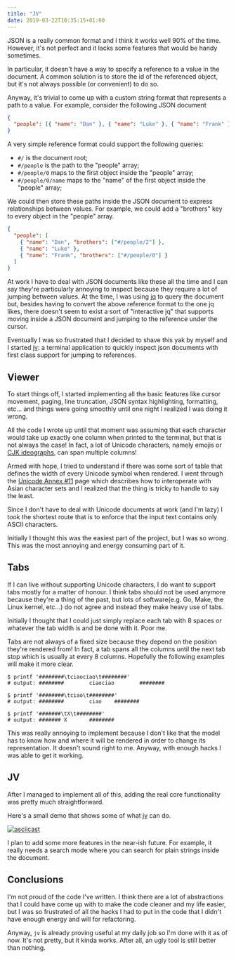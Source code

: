 ```yaml
---
title: "JV"
date: 2019-03-22T10:35:15+01:00
---
```


JSON is a really common format and I think it works well 90% of the time.
However, it's not perfect and it lacks some features that would be handy
sometimes.

In particular, it doesn't have a way to specify a reference to a value in the
document. A common solution is to store the id of the referenced object, but
it's not always possible (or convenient) to do so.

Anyway, it's trivial to come up with a custom string format that represents a
path to a value. For example, consider the following JSON document

```json
{
  "people": [{ "name": "Dan" }, { "name": "Luke" }, { "name": "Frank" }]
}
```

A very simple reference format could support the following queries:

- `#/` is the document root;
- `#/people` is the path to the "people" array;
- `#/people/0` maps to the first object inside the "people" array;
- `#/people/0/name` maps to the "name" of the first object inside the "people"
  array;

We could then store these paths inside the JSON document to express
relationships between values. For example, we could add a "brothers" key to
every object in the "people" array.

```json
{
  "people": [
    { "name": "Dan", "brothers": ["#/people/2"] },
    { "name": "Luke" },
    { "name": "Frank", "brothers": ["#/people/0"] }
  ]
}
```

At work I have to deal with JSON documents like these all the time and I can say
they're particularly annoying to inspect because they require a lot of jumping
between values. At the time, I was using [jq] to query the document but, besides
having to convert the above reference format to the one jq likes, there doesn't
seem to exist a sort of "interactive jq" that supports moving inside a JSON
document and jumping to the reference under the cursor.

Eventually I was so frustrated that I decided to shave this yak by myself and I
started [jv]: a terminal application to quickly inspect json documents with
first class support for jumping to references.

## Viewer

To start things off, I started implementing all the basic features like cursor
movement, paging, line truncation, JSON syntax highlighting, formatting, etc...
and things were going smoothly until one night I realized I was doing it wrong.

All the code I wrote up until that moment was assuming that each character would
take up exactly one column when printed to the terminal, but that is not always
the case! In fact, a lot of Unicode characters, namely emojis or [CJK
ideographs][cjk ideographs], can span multiple columns!

Armed with hope, I tried to understand if there was some sort of table that
defines the width of every Unicode symbol when rendered. I went through the
[Unicode Annex #11][unicode annex #11] page which describes how to interoperate
with Asian character sets and I realized that the thing is tricky to handle to
say the least.

Since I don't have to deal with Unicode documents at work (and I'm lazy) I took
the shortest route that is to enforce that the input text contains only ASCII
characters.

Initially I thought this was the easiest part of the project, but I was so
wrong. This was the most annoying and energy consuming part of it.

## Tabs

If I can live without supporting Unicode characters, I do want to support tabs
mostly for a matter of honour. I think tabs should not be used anymore because
they're a thing of the past, but lots of software(e.g. Go, Make, the Linux
kernel, etc...) do not agree and instead they make heavy use of tabs.

Initially I thought that I could just simply replace each tab with 8 spaces or
whatever the tab width is and be done with it. Poor me.

Tabs are not always of a fixed size because they depend on the position they're
rendered from! In fact, a tab spans all the columns until the next tab stop
which is usually at every 8 columns. Hopefully the following examples will make
it more clear.

```shell
$ printf '########\tciaociao\t########'
# output: ########        ciaociao        ########

$ printf '########\tciao\t########'
# output: ########        ciao    ########

$ printf '#######\tX\t########'
# output: ####### X       ########
```

This was really annoying to implement because I don't like that the model has to
know how and where it will be rendered in order to change its representation. It
doesn't sound right to me. Anyway, with enough hacks I was able to get it
working.

## JV

After I managed to implement all of this, adding the real core functionality was
pretty much straightforward.

Here's a small demo that shows some of what [jv] can do.

[![asciicast](https://asciinema.org/a/233199.svg)](https://asciinema.org/a/233199)

I plan to add some more features in the near-ish future. For example, it really
needs a search mode where you can search for plain strings inside the document.

## Conclusions

I'm not proud of the code I've written. I think there are a lot of abstractions
that I could have come up with to make the code cleaner and my life easier, but
I was so frustrated of all the hacks I had to put in the code that I didn't have
enough energy and will for refactoring.

Anyway, `jv` is already proving useful at my daily job so I'm done with it as of
now. It's not pretty, but it kinda works. After all, an ugly tool is still
better than nothing.

[jq]: https://stedolan.github.io/jq/
[jv]: https://github.com/d-dorazio/jv
[cjk ideographs]: https://en.wikipedia.org/wiki/CJK_Unified_Ideographs
[unicode annex #11]: http://www.unicode.org/reports/tr11/

